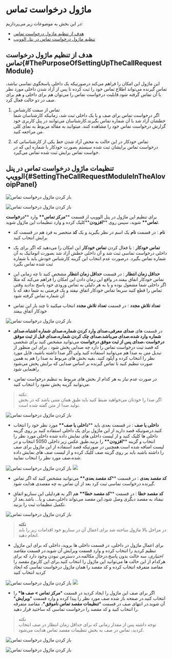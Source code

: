 # ماژول درخواست تماس

در این بخش به موضوعات زیر می‌پردازیم:
- [هدف از تنظیم ماژول درخواست تماس ](#ThePurposeOfSettingUpTheCallRequestModule)<br>
- [تنظیم ماژول درخواست تماس در پنل الوویپ ](#SettingTheCallRequestModuleInTheAlovoipPanel)<br>

## هدف از تنظیم ماژول درخواست تماس{#ThePurposeOfSettingUpTheCallRequestModule}
این ماژول این امکان را فراهم می‌کند درصورتیکه یک داخلی پاسخگوی تماسی نباشد، تماس گیرنده می‌تواند اطلاع تماس خود را ثبت کرده تا پس از آزاد شدن داخلی مورد نظر با آن تماس گرفته شود.قابلیت درخواست تماس را می‌توان هم برای داخلی و هم برای صف  در دو حالت فعال کرد.

 1. تماس از سمت کارشناس<br>
اگر درخواست تماس برای صف و یا یک داخلی ثبت شد، زمانیکه کارشناسان  شما خطشان آزاد شد با آن شماره تماس بگیرند.کارشناسان می‌توانند در پنل کاربری خود گزارش درخواست تماس خود را مشاهده کنند. میتوانید به مقاله مربوط به نمای کلی من مراجعه کنید.<br>

2. تماس خودکار
در این حالت به محض آزاد شدن خط یکی از کارشناسانی که درخواست تماس برایشان ثبت شده  سیستم بصورت خودکار با شماره ایی که در خواست تماس برایش ثبت شده تماس می‌گیرد.

## تنظیمات ماژول درخواست تماس در پنل الوویپ{#SettingTheCallRequestModuleInTheAlovoipPanel}

![باز کردن ماژول درخواست تماس ](./Images/Callrequest002.png)

![باز کردن ماژول درخواست تماس ](./Images/Callrequest001.png)

برای تنظیم این ماژول در پنل الوویپ از قسمت \*\***مرکز تماس\*\*** وارد \*\***درخواست تماس\*\*** شوید، سپس روی \*\***افزودن**\*\*کلیک کرده و وارد تنظیمات این ماژول شوید. <br>

- **نام** :	در قسمت **نام** یک اسم در نظر بگیرید و یک **کد** منحصر به فرد هم در قسمت کد برایش انتخاب کنید

- **تماس خودکار** : 	با فعال کردن **تماس خودکار** این امکان را می‌دهید که اگر برای یک داخلی درخواست تماسی ثبت شد و آن داخلی خطش آزاد شد بصورت اتوماتیک به آن شماره تماس بگیرد. درصورت عدم انتخاب این گزینه کارشناس خودش باید با شماره ثبت شده تماس بگیرد

- **حداقل زمان انتظار** : 	در قسمت **حداقل زمان انتظار** مشخص کنید تا چه زمانی این تماس خودکار اتفاق بیفتد.در واقع این زمان دادن این امکان را فراهم می‌کند که مثلا اگر داخلی شما مشغول بوده و یا به هر دلیلی به تماس ورودی خود  پاسخ ندادید وقتی تماس را قطع ‌کنید سریعا تماس خودکار اتفاق نیفتد و یک فرصتی به شما دهد که با آن شماره تماس  گرفته شود

- **تعداد تلاش مجدد** : 	در قسمت **تعداد تلاش مجدد** انتخاب میکنید تا چند بار این تماس خودکار اتفاق بیفتد

![باز کردن ماژول درخواست تماس ](./Images/Callrequest003.jpeg)

- در قسمت های **صدای معرفی،صدای وارد کردن شماره،صدای شماره اشتباه،صدای شماره وارد شده،صدای می‌باشد،صدای چک کردن شماره،صدای قبل از ثبت موفق درخواست ،صدای پس از ثبت موفق درخواست** می‌توانید مشخص کنید برای شخصی که قصد ثبت درخواست تماس را دارد  چه صدایی پخش شود . برای این منظور از تبدیل متن به صدا هم می‌توانید استفاده کنید ولی اگر صدا داشته باشید، فایل مورد نظر را انتخاب کرده و آپلود کنید. بقیه بخش های  مربوط  به صدا را هم به همین صورت تنظیم کنید تا تماس گیرنده بر اساس صدایی که برایش پخش می‌شود راهنمایی شود

- در صورت عدم نیاز به هر کدام از بخش های مربوط به تنظیم درخواست تماس، می‌توانید گزینه پخش نشود را انتخاب کنید.<br>

>نکته:<br>
اگر صدا را خودتان می‌خواهید ضبط کنید باید طبق همان متنی باشد که در بخش تولید صدا از متن گفته شده است.


![باز کردن ماژول درخواست تماس ](./Images/Callrequest004.png)

- **داخلی یا صف** : در قسمت بعدی باید \*\***داخلی یا صف\*\*** مورد نظر خود را انتخاب کنید.درصوتیکه قصد دارید از این ماژول برای یک داخلی استفاده کنید بر روی گزینه داخلی ها کلیک کنید و از لیست داخلی های نمایش داده شده داخلی مورد نظر را انتخاب  و گزینه \*\***افزودن\*\*** را بزنید.طبق عکس زیر داخلی 5050 انتخاب و در لیست اضافه شده است.همچنین در صورتیکه قصد استفاده از این ماژول برای صف را داشته باشید باید  بر روی گزینه صف کلیک کرده و از لیست صف های نمایش داده شده،صف مورد نظر را انتخاب نمایید.<br>



![باز کردن ماژول درخواست تماس ](./Images/Callrequest006.png)
![](./Images/Callrequest005.png)

- **کد مقصد بعدی** : در قسمت \*\***کد مقصد بعدی\*\*** می‌توانید مشخص کنید که اگر تماس گیرنده درخواست تماسی ثبت کرد بعد از آن تماس به چه مقصدی هدایت شود.<br>

- **کد مقصد خطا** : در قسمت \*\***کد مقصد خطا\*\*** هم اگر به هردلیلی این سناریو اتفاق نیفتاد به مقصد دیگری وصل شود.این مقصد می‌تواند داخلی،صف و یا... باشد.بعد از تکمیل تنظیمات ثبت را بزنید.<br>

![باز کردن ماژول درخواست تماس ](./Images/Callrequest007.png)

>**نکته**<br>
در مراحل بالا ماژول ساخته شد برای اعمال آن در سناریو خود اقدامات زیر را باید انجام دهید.<br>

- برای اعمال ماژول در داخلی، در قسمت داخلی ها بروید، داخلی که برای این ماژول تنظیم کردید را انتخاب کرده و وارد  قسمت ویرایش آن شوید.در قسمت *مقاصد اختیاری*،  سه حالت بدون پاسخ،درحال مکالمه،در دسترس نبودن وجود دارد که برای هرکدام از این حالت ها می‌توانید این ماژول را انتخاب کنید.برای این کار*نوع مقصد* را مقاصد متفرقه انتخاب کرده و کد مقصد را همان ماژول درخواست تماسی که ایجاد کردید انتخاب کنید

![باز کردن ماژول درخواست تماس ](./Images/Callrequest009.png)
![](./Images/Callrequest008.png)

-  اگر برای صف این ماژول را ایجاد کردید در قسمت \***مرکز تماس > صف ها\*** را انتخاب کنید.در صفحه باز شده صف مورد نظر را پیدا کرده و وارد قسمت \***ویرایش**\* آن شوید.در انتهای صف در قسمت \***تنظیمات مقصد تماس ناموفق\***، مقاصد متفرقه را انتخاب کنید و کد مقصد را درخواست تماسی که ساختید قرار دهید.<br>

>نکته<br>
توجه داشته پس از مقدار زمانی که برای حداقل زمان انتظار در صف انتخاب کردید، تماس در صف به بخش تنظیمات مقصد تماس هدایت می‌شود.

![باز کردن ماژول درخواست تماس ](./Images/Callrequest0010.png)

![باز کردن ماژول درخواست تماس ](./Images/Callrequest0011.png)

